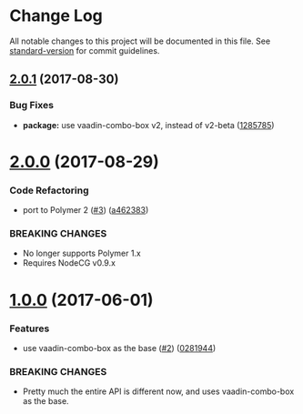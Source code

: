 # Change Log

All notable changes to this project will be documented in this file. See [standard-version](https://github.com/conventional-changelog/standard-version) for commit guidelines.

<a name="2.0.1"></a>
## [2.0.1](https://github.com/NodeCGElements/nodecg-typeahead-input/compare/v2.0.0...v2.0.1) (2017-08-30)


### Bug Fixes

* **package:** use vaadin-combo-box v2, instead of v2-beta ([1285785](https://github.com/NodeCGElements/nodecg-typeahead-input/commit/1285785))



<a name="2.0.0"></a>
# [2.0.0](https://github.com/NodeCGElements/nodecg-typeahead-input/compare/v1.0.0...v2.0.0) (2017-08-29)


### Code Refactoring

* port to Polymer 2 ([#3](https://github.com/NodeCGElements/nodecg-typeahead-input/issues/3)) ([a462383](https://github.com/NodeCGElements/nodecg-typeahead-input/commit/a462383))


### BREAKING CHANGES

* No longer supports Polymer 1.x
* Requires NodeCG v0.9.x



<a name="1.0.0"></a>
# [1.0.0](https://github.com/NodeCGElements/nodecg-typeahead-input/compare/v0.2.0...v1.0.0) (2017-06-01)


### Features

* use vaadin-combo-box as the base ([#2](https://github.com/NodeCGElements/nodecg-typeahead-input/issues/2)) ([0281944](https://github.com/NodeCGElements/nodecg-typeahead-input/commit/0281944))


### BREAKING CHANGES

* Pretty much the entire API is different now, and uses vaadin-combo-box as the base.
